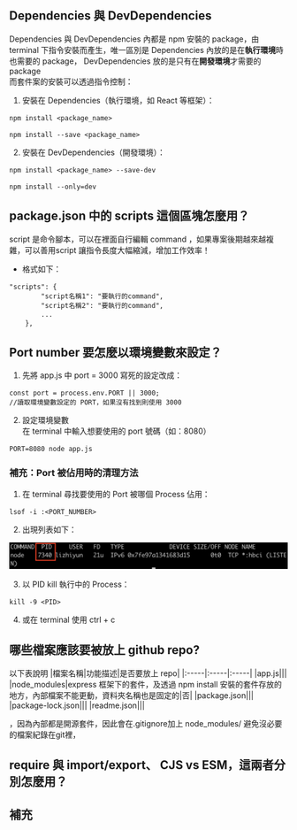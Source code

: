 ## Dependencies 與 DevDependencies
Dependencies 與 DevDependencies 內都是 npm 安裝的 package，由 terminal 下指令安裝而產生，唯一區別是 Dependencies 內放的是在**執行環境**時也需要的 package， DevDependencies 放的是只有在**開發環境**才需要的 package         
而套件案的安裝可以透過指令控制：       

1. 安裝在 Dependencies（執行環境，如 React 等框架）：      

```
npm install <package_name>
```   

```
npm install --save <package_name>
```   
2. 安裝在 DevDependencies（開發環境）：

```
npm install <package_name> --save-dev
```
```
npm install --only=dev
```


## package.json 中的 scripts 這個區塊怎麼用？
script 是命令腳本，可以在裡面自行編輯 command ，如果專案後期越來越複雜，可以善用script 讓指令長度大幅縮減，增加工作效率！     
- 格式如下：     
```
"scripts": {
        "script名稱1": "要執行的command",
        "script名稱2": "要執行的command",
        ...
    },
```

## Port number 要怎麼以環境變數來設定？      

1. 先將 app.js 中 port = 3000 寫死的設定改成：     
```
const port = process.env.PORT || 3000;
//讀取環境變數設定的 PORT，如果沒有找到則使用 3000
```      

2. 設定環境變數          
在 terminal 中輸入想要使用的 port 號碼（如：8080）     
```  
PORT=8080 node app.js
```     

### 補充：Port 被佔用時的清理方法      
1. 在 terminal 尋找要使用的 Port 被哪個 Process 佔用：   
```      
lsof -i :<PORT_NUMBER>
```   

2. 出現列表如下：      

![佔用 Port 的 Process](../../assets/express/img/localhostScreenShot.png)       

3. 以 PID kill 執行中的 Process：            
``` 
kill -9 <PID>
```    

4. 或在 terminal 使用 ctrl + c           


## 哪些檔案應該要被放上 github repo?       
以下表說明
|檔案名稱|功能描述|是否要放上 repo|
|:-----|:-----|:-----|
|app.js|||
|node_modules|express 框架下的套件，及透過 npm install 安裝的套件存放的地方，內部檔案不能更動，資料夾名稱也是固定的|否|
|package.json|||
|package-lock.json|||
|readme.json|||


，因為內部都是開源套件，因此會在.gitignore加上 node_modules/ 避免沒必要的檔案紀錄在git裡，

## require 與 import/export、 CJS vs ESM，這兩者分別怎麼用？
## 補充

